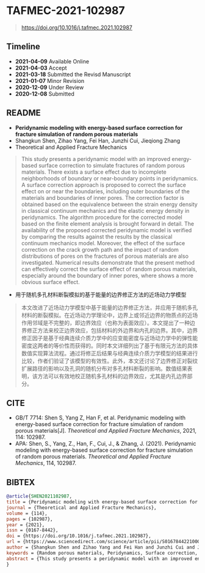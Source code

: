 # TAFMEC-2021-102987

> <https://doi.org/10.1016/j.tafmec.2021.102987>

## Timeline

* **2021-04-09** Available Online
* **2021-04-03** Accept
* **2021-03-18** Submitted the Revisd Manuscript
* **2021-01-07** Minor Revision
* **2020-12-09** Under Review
* **2020-12-08** Submitted

## README

* **Peridynamic modeling with energy-based surface correction for fracture simulation of random porous materials**
* Shangkun Shen, Zihao Yang, Fei Han, Junzhi Cui, Jieqiong Zhang
* Theoretical and Applied Fracture Mechanics
> This study presents a peridynamic model with an improved energy-based surface correction to simulate fractures of random porous materials. There exists a surface effect due to incomplete neighborhoods of boundary or near-boundary points in peridynamics. A surface correction approach is proposed to correct the surface effect on or near the boundaries, including outer boundaries of the materials and boundaries of inner pores. The correction factor is obtained based on the equivalence between the strain energy density in classical continuum mechanics and the elastic energy density in peridynamics. The algorithm procedure for the corrected model based on the finite element analysis is brought forward in detail. The availability of the proposed corrected peridynamic model is verified by comparing the results against the results by the classical continuum mechanics model. Moreover, the effect of the surface correction on the crack growth path and the impact of random distributions of pores on the fractures of porous materials are also investigated. Numerical results demonstrate that the present method can effectively correct the surface effect of random porous materials, especially around the boundary of inner pores, where shows a more obvious surface effect.
* 用于随机多孔材料断裂模拟的基于能量的边界修正方法的近场动力学模型
> 本文改进了近场动力学模型中基于能量的边界修正方法，并应用于随机多孔材料的断裂模拟。在近场动力学理论中，边界上或邻近边界的物质点的近场作用邻域是不完整的，即边界效应（也称为表面效应）。本文提出了一种边界修正方法来校正边界效应，包括材料的外边界和内孔的边界。其中，边界修正因子是基于经典连续介质力学中的应变能密度与近场动力学中的弹性能密度这两者的等价性而获得的。同时本文详细列出了基于有限元方法的具体数值实现算法流程。通过将修正后结果与经典连续介质力学模型的结果进行比较，作者们验证了该模型的有效性。此外，本文还讨论了边界修正对裂纹扩展路径的影响以及孔洞的随机分布对多孔材料断裂的影响。数值结果表明，该方法可以有效地校正随机多孔材料的边界效应，尤其是内孔边界部分。

## CITE

* GB/T 7714: Shen S, Yang Z, Han F, et al. Peridynamic modeling with energy-based surface correction for fracture simulation of random porous materials[J]. *Theoretical and Applied Fracture Mechanics*, 2021, 114: 102987.
* APA: Shen, S., Yang, Z., Han, F., Cui, J., & Zhang, J. (2021). Peridynamic modeling with energy-based surface correction for fracture simulation of random porous materials. *Theoretical and Applied Fracture Mechanics*, 114, 102987.

## BIBTEX

```bibtex
@article{SHEN2021102987,
title = {Peridynamic modeling with energy-based surface correction for fracture simulation of random porous materials},
journal = {Theoretical and Applied Fracture Mechanics},
volume = {114},
pages = {102987},
year = {2021},
issn = {0167-8442},
doi = {https://doi.org/10.1016/j.tafmec.2021.102987},
url = {https://www.sciencedirect.com/science/article/pii/S0167844221000951},
author = {Shangkun Shen and Zihao Yang and Fei Han and Junzhi Cui and Jieqiong Zhang},
keywords = {Random porous materials, Peridynamics, Surface correction, Fracture simulation, Crack growth path},
abstract = {This study presents a peridynamic model with an improved energy-based surface correction to simulate fractures of random porous materials. There exists a surface effect due to incomplete neighborhoods of boundary or near-boundary points in peridynamics. A surface correction approach is proposed to correct the surface effect on or near the boundaries, including outer boundaries of the materials and boundaries of inner pores. The correction factor is obtained based on the equivalence between the strain energy density in classical continuum mechanics and the elastic energy density in peridynamics. The algorithm procedure for the corrected model based on the finite element analysis is brought forward in detail. The availability of the proposed corrected peridynamic model is verified by comparing the results against the results by the classical continuum mechanics model. Moreover, the effect of the surface correction on the crack growth path and the impact of random distributions of pores on the fractures of porous materials are also investigated. Numerical results demonstrate that the present method can effectively correct the surface effect of random porous materials, especially around the boundary of inner pores, where shows a more obvious surface effect.}
}
```
